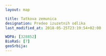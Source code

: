 ```yaml
---
layout: map

title: Tatkova zemunica
designation: Predeo izuzetnih odlika
last_modified_at: 2018-05-25T23:19:54+02:00

WDPA: [328852]
BioRaS: [7]
geoSrbija:
---
```

